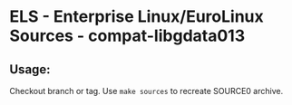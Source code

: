 # ELS - Enterprise Linux/EuroLinux Sources - compat-libgdata013
 
## Usage:
  Checkout branch or tag. Use `make sources` to recreate  SOURCE0 archive.
